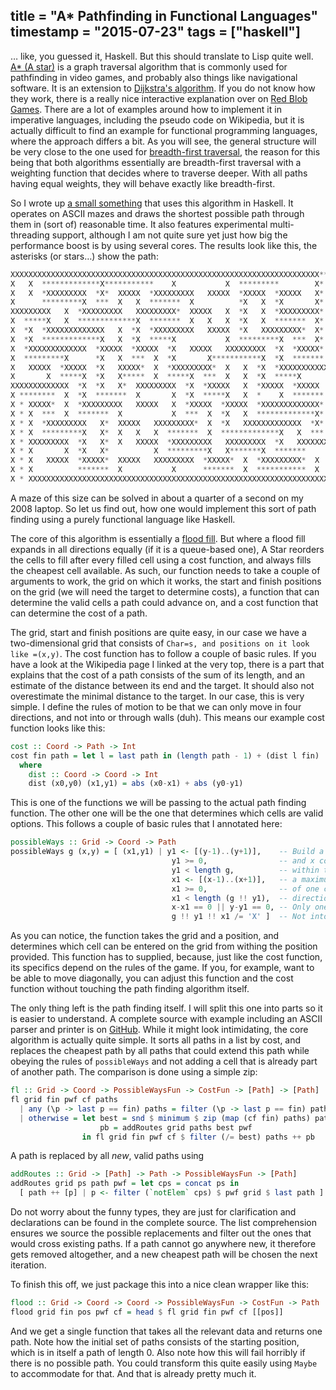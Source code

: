 
title = "A* Pathfinding in Functional Languages"
timestamp = "2015-07-23"
tags = ["haskell"]
---
&#x2026; like, you guessed it, Haskell. But this should translate to Lisp quite well. [A\* (A star)](https://en.wikipedia.org/wiki/A*_search_algorithm) is a graph traversal algorithm that is commonly used for pathfinding in video games, and probably also things like navigational software. It is an extension to [Dijkstra's algorithm](https://en.wikipedia.org/wiki/Dtra%27s_algorithm). If you do not know how they work, there is a really nice interactive explanation over on [Red Blob Games](http://www.redblobgames.com/pathfinding/a-star/introduction.html). There are a lot of examples around how to implement it in imperative languages, including the pseudo code on Wikipedia, but it is actually difficult to find an example for functional programming languages, where the approach differs a bit. As you will see, the general structure will be very close to the one used for [breadth-first traversal](https://github.com/sulami/spielwiese/blob/master/hUtil/BTree.hs#L69), the reason for this being that both algorithms essentially are breadth-first traversal with a weighting function that decides where to traverse deeper. With all paths having equal weights, they will behave exactly like breadth-first.

So I wrote up [a small something](https://github.com/sulami/spielwiese/tree/master/astar) that uses this algorithm in Haskell. It operates on ASCII mazes and draws the shortest possible path through them in (sort of) reasonable time. It also features experimental multi-threading support, although I am not quite sure yet just how big the performance boost is by using several cores. The results look like this, the asterisks (or stars&#x2026;) show the path:

```python
XXXXXXXXXXXXXXXXXXXXXXXXXXXXXXXXXXXXXXXXXXXXXXXXXXXXXXXXXXXXXXXXXXXXX** X
X   X  *************X***********    X           X  *********        X*  X
X   X  *XXXXXXXXX  *X*  XXXXX  *XXXXXXXXX   XXXXX  *XXXXX  *XXXXX   X*  X
X      *********X  ***  X   X  *******  X          *X   X  *X       X*  X
XXXXXXXXX   X  *XXXXXXXXX   XXXXXXXXX*  XXXXX   X  *X   X  *XXXXXXXXX*  X
X  *****X   X  *************X  *******  X   X   X  *X   X  *******  X*  X
X  *X  *XXXXXXXXXXXXX   X  *X  *XXXXXXXXX   XXXXX  *X   XXXXXXXXX*  X*  X
X  *X  *************X   X  *X  *****X           X  *********X  ***  X*  X
X  *XXXXXXXXXXXXX  *XXXXX  *XXXXX  *X   XXXXX   XXXXXXXXX  *X  *XXXXX*  X
X  *********X      *X   X  ***  X  *X       X***********X  *X  *******  X
X   XXXXX  *XXXXX  *X   XXXXX*  X  *XXXXXXXXX*  X   X  *X  *XXXXXXXXXXXXX
X       X  *****X  *X   X*****  X  *****X  ***  X   X  *X  *****X       X
XXXXXXXXXXXXX  *X  *X   X*  XXXXXXXXX  *X  *XXXXX   X  *XXXXX  *XXXXX   X
X ********  X  *X  *******  X       X  *X  *****X   X  *    X  *******  X
X * XXXXX*  X  *XXXXXXXXX   XXXXX   X  *XXXXX  *XXXXX  *XXXXXXXXXXXXX*  X
X * X  ***  X  *******  X           X  ***  X  *X   X  *************X*  X
X * X  *XXXXXXXXX   X*  XXXXX   XXXXXXXXX*  X  *X   XXXXXXXXXXXXX  *X*  X
X * X  *********X   X*  X   X   X  *******  X  *************X   X  ***  X
X * XXXXXXXXX  *X   X*  X   XXXXX  *XXXXXXXXX   XXXXXXXXX  *X   XXXXXXXXX
X * X       X  *X   X*          X  *********X   X*******X  *******      X
X * X   XXXXX  *XXXXX*  XXXXX   XXXXXXXXX  *XXXXX*  X  *XXXXXXXXX*  X   X
X * X          *******  X           X      *******  X  ***********  X   X
X * XXXXXXXXXXXXXXXXXXXXXXXXXXXXXXXXXXXXXXXXXXXXXXXXXXXXXXXXXXXXXXXXXXXXX
```

A maze of this size can be solved in about a quarter of a second on my 2008 laptop. So let us find out, how one would implement this sort of path finding using a purely functional language like Haskell.

The core of this algorithm is essentially a [flood fill](https://en.wikipedia.org/wiki/Flood_fill). But where a flood fill expands in all directions equally (if it is a queue-based one), A Star reorders the cells to fill after every filled cell using a cost function, and always fills the cheapest cell available. As such, our function needs to take a couple of arguments to work, the grid on which it works, the start and finish positions on the grid (we will need the target to determine costs), a function that can determine the valid cells a path could advance on, and a cost function that can determine the cost of a path.

The grid, start and finish positions are quite easy, in our case we have a two-dimensional grid that consists of `Char=s, and positions on it look like =(x,y)`. The cost function has to follow a couple of basic rules. If you have a look at the Wikipedia page I linked at the very top, there is a part that explains that the cost of a path consists of the sum of its length, and an estimate of the distance between its end and the target. It should also not overestimate the minimal distance to the target. In our case, this is very simple. I define the rules of motion to be that we can only move in four directions, and not into or through walls (duh). This means our example cost function looks like this:

```haskell
cost :: Coord -> Path -> Int
cost fin path = let l = last path in (length path - 1) + (dist l fin)
  where
    dist :: Coord -> Coord -> Int
    dist (x0,y0) (x1,y1) = abs (x0-x1) + abs (y0-y1)
```

This is one of the functions we will be passing to the actual path finding function. The other one will be the one that determines which cells are valid options. This follows a couple of basic rules that I annotated here:

```haskell
possibleWays :: Grid -> Coord -> Path
possibleWays g (x,y) = [ (x1,y1) | y1 <- [(y-1)..(y+1)],    -- Build a set of y
                                    y1 >= 0,                -- and x coordinates
                                    y1 < length g,          -- within the grid and
                                    x1 <- [(x-1)..(x+1)],   -- a maximum distance
                                    x1 >= 0,                -- of one cell in any
                                    x1 < length (g !! y1),  -- direction.
                                    x-x1 == 0 || y-y1 == 0, -- Only one step in one direction.
                                    g !! y1 !! x1 /= 'X' ]  -- Not into a wall.
```

As you can notice, the function takes the grid and a position, and determines which cell can be entered on the grid from withing the position provided. This function has to supplied, because, just like the cost function, its specifics depend on the rules of the game. If you, for example, want to be able to move diagonally, you can adjust this function and the cost function without touching the path finding algorithm itself.

The only thing left is the path finding itself. I will split this one into parts so it is easier to understand. A complete source with example including an ASCII parser and printer is on [GitHub](https://github.com/sulami/spielwiese/tree/master/astar). While it might look intimidating, the core algorithm is actually quite simple. It sorts all paths in a list by cost, and replaces the cheapest path by all paths that could extend this path while obeying the rules of `possibleWays` and not adding a cell that is already part of another path. The comparison is done using a simple zip:

```haskell
fl :: Grid -> Coord -> PossibleWaysFun -> CostFun -> [Path] -> [Path]
fl grid fin pwf cf paths
  | any (\p -> last p == fin) paths = filter (\p -> last p == fin) paths
  | otherwise = let best = snd $ minimum $ zip (map (cf fin) paths) paths
                    pb = addRoutes grid paths best pwf
                in fl grid fin pwf cf $ filter (/= best) paths ++ pb
```

A path is replaced by all *new*, valid paths using

```haskell
addRoutes :: Grid -> [Path] -> Path -> PossibleWaysFun -> [Path]
addRoutes grid ps path pwf = let cps = concat ps in
  [ path ++ [p] | p <- filter (`notElem` cps) $ pwf grid $ last path ]
```

Do not worry about the funny types, they are just for clarification and declarations can be found in the complete source. The list comprehension ensures we source the possible replacements and filter out the ones that would cross existing paths. If a path cannot go anywhere new, it therefore gets removed altogether, and a new cheapest path will be chosen the next iteration.

To finish this off, we just package this into a nice clean wrapper like this:

```haskell
flood :: Grid -> Coord -> Coord -> PossibleWaysFun -> CostFun -> Path
flood grid fin pos pwf cf = head $ fl grid fin pwf cf [[pos]]
```

And we get a single function that takes all the relevant data and returns one path. Note how the initial set of paths consists of the starting position, which is in itself a path of length 0. Also note how this will fail horribly if there is no possible path. You could transform this quite easily using `Maybe` to accommodate for that. And that is already pretty much it.
